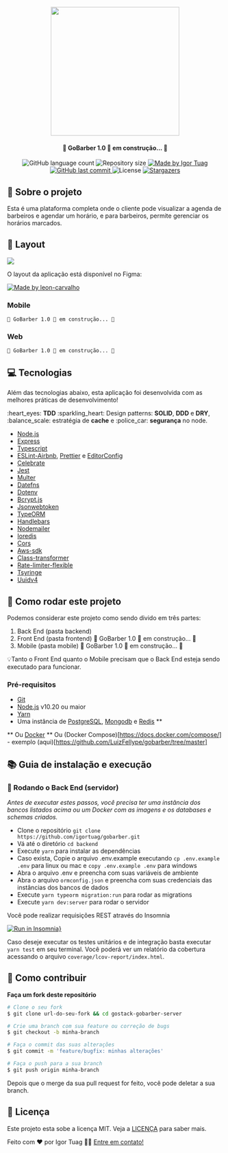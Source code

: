 <p align="center">
    <img width="300" align="center" src=".github/gostack.svg">   
</p>

<h4 align="center"> 
	🚧 GoBarber 1.0 🚀 em construção... 🚧
</h4>

<p align="center">
  <img alt="GitHub language count" src="https://img.shields.io/github/languages/count/igortuag/gobarber?color=%2304D361">

  <img alt="Repository size" src="https://img.shields.io/github/repo-size/igortuag/gobarber">

  	
  <a href="https://www.linkedin.com/in/igortuag/">
    <img alt="Made by Igor Tuag" src="https://img.shields.io/badge/made%20by-Igort--Tuag-%2304D361">
  </a>
	
  
  <a href="https://github.com/igortuag/gobarber/commits/master">
    <img alt="GitHub last commit" src="https://img.shields.io/github/last-commit/igortuag/gobarber">
  </a>

  <img alt="License" src="https://img.shields.io/badge/license-MIT-brightgreen">
   <a href="https://github.com/igortuag/gobarber/stargazers">
    <img alt="Stargazers" src="https://img.shields.io/github/stars/igortuag/gobarber?style=social">
  </a>
</p>


## :rocket: Sobre o projeto

<p>Esta é uma plataforma completa onde o cliente pode visualizar a agenda de barbeiros e agendar um horário, 
e para barbeiros, permite gerenciar os horários marcados.</p> 


## 🎨 Layout

<img src=".github/gobarber.png">

O layout da aplicação está disponível no Figma:

<a href="https://www.figma.com/file/BXCihtXXh9p37lGsENV614/GoBarber?node-id=23%3A183">
  <img alt="Made by leon-carvalho" src="https://img.shields.io/badge/Acessar%20Layout%20-Figma-%2304D361">
</a>


### Mobile

	🚧 GoBarber 1.0 🚀 em construção... 🚧


### Web

	🚧 GoBarber 1.0 🚀 em construção... 🚧

## :computer: Tecnologias

Além das tecnologias abaixo, esta aplicação foi desenvolvida com as melhores práticas de desenvolvimento! 
<p>:heart_eyes: <strong>TDD</strong> :sparkling_heart: Design patterns: <strong>SOLID</strong>, <strong>DDD</strong> e <strong>DRY</strong>, :balance_scale: estratégia de <strong>cache</strong> e :police_car: <strong>segurança</strong> no node.</p>
    
- [Node.js](https://nodejs.org/en/)
- [Express](https://expressjs.com/pt-br/)
- [Typescript](https://www.typescriptlang.org/)
- [ESLint-Airbnb](https://eslint.org/), [Prettier](https://prettier.io/) e [EditorConfig](https://editorconfig.org/)
- [Celebrate](https://github.com/arb/celebrate)
- [Jest](https://jestjs.io/) 
- [Multer](https://github.com/expressjs/multer)
- [Datefns](https://date-fns.org/)
- [Dotenv](https://github.com/motdotla/dotenv)
- [Bcrypt.js](https://github.com/dcodeIO/bcrypt.js/)
- [Jsonwebtoken](https://github.com/auth0/node-jsonwebtoken)
- [TypeORM](https://typeorm.io/#/)
- [Handlebars](https://handlebarsjs.com/)
- [Nodemailer](https://nodemailer.com/about/)
- [Ioredis](https://github.com/luin/ioredis)
- [Cors](https://github.com/expressjs/cors)
- [Aws-sdk](https://github.com/aws/aws-sdk-js)
- [Class-transformer](https://github.com/typestack/class-transformer)
- [Rate-limiter-flexible](https://github.com/animir/node-rate-limiter-flexible)
- [Tsyringe](https://github.com/microsoft/tsyringe)
- [Uuidv4](https://github.com/thenativeweb/uuidv4)


## 🚀 Como rodar este projeto

Podemos considerar este projeto como sendo divido em três partes:
1. Back End (pasta backend) 
2. Front End (pasta frontend) 🚧 GoBarber 1.0 🚀 em construção... 🚧
3. Mobile (pasta mobile) 🚧 GoBarber 1.0 🚀 em construção... 🚧

💡Tanto o Front End quanto o Mobile precisam que o Back End esteja sendo executado para funcionar.

### Pré-requisitos

- [Git](https://git-scm.com/)
- [Node.js](https://nodejs.org/en/) v10.20 ou maior
- [Yarn](https://yarnpkg.com/)
- Uma instância de [PostgreSQL](https://www.postgresql.org/), [Mongodb](https://www.mongodb.com/) e [Redis](https://redis.io/) **

** Ou [Docker](https://www.docker.com/) 
** Ou (Docker Compose)[https://docs.docker.com/compose/] - exemplo (aqui)[https://github.com/LuizFellype/gobarber/tree/master]

## :books: Guia de instalação e execução

### 🎲 Rodando o Back End (servidor)

<i>Antes de executar estes passos, você precisa ter uma instância dos bancos listados acima ou um Docker com as imagens e os databases e schemas criados.</i>

- Clone o repositório ```git clone https://github.com/igortuag/gobarber.git```
- Vá até o diretório ```cd backend```
- Execute ```yarn``` para instalar as dependências
- Caso exista, Copie o arquivo .env.example executando ```cp .env.example .env``` para linux ou mac e ```copy .env.example .env``` para windows
- Abra o arquivo .env e preencha com suas variáveis de ambiente
- Abra o arquivo `ormconfig.json` e preencha com suas credenciais das instâncias dos bancos de dados
- Execute ```yarn typeorm migration:run``` para rodar as migrations 
- Execute ```yarn dev:server``` para rodar o servidor

Você pode realizar requisições REST através do Insomnia

[![Run in Insomnia}](https://insomnia.rest/images/run.svg)](https://insomnia.rest/run/?label=GoBarber&uri=https%3A%2F%2Fraw.githubusercontent.com%2Fnathaliacristina20%2Fgostack-gobarber-server%2Fmaster%2Finsomnia.json)

Caso deseje executar os testes unitários e de integração basta executar ```yarn test``` em seu terminal. Você poderá ver um relatório da cobertura acessando o arquivo ```coverage/lcov-report/index.html```.

## :pencil: Como contribuir

<b>Faça um fork deste repositório</b>

```bash
# Clone o seu fork
$ git clone url-do-seu-fork && cd gostack-gobarber-server

# Crie uma branch com sua feature ou correção de bugs
$ git checkout -b minha-branch

# Faça o commit das suas alterações
$ git commit -m 'feature/bugfix: minhas alterações'

# Faça o push para a sua branch
$ git push origin minha-branch
```

Depois que o merge da sua pull request for feito, você pode deletar a sua branch.

## 📝 Licença

Este projeto esta sobe a licença MIT. Veja a [LICENÇA](license) para saber mais.

Feito com ❤️ por Igor Tuag 👋🏽 [Entre em contato!](https://www.linkedin.com/in/igortuag/)